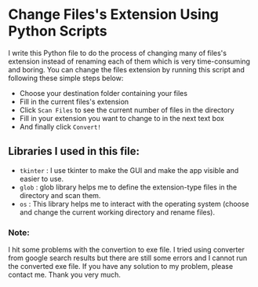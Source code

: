 # Change Files's Extension Using Python Scripts
I write this Python file to do the process of changing many of files's extension instead of renaming each of them which is very time-consuming and boring.
You can change the files extension by running this script and following these simple steps below:
- Choose your destination folder containing your files 
- Fill in the current files's extension
- Click `Scan Files` to see the current number of files in the directory
- Fill in your extension you want to change to in the next text box
- And finally click `Convert!`
## Libraries I used in this file:
- `tkinter` : I use tkinter to make the GUI and make the app visible and easier to use.
- `glob` : glob library helps me to define the extension-type files in the directory and scan them.
- `os` : This library helps me to interact with the operating system (choose and change the current working directory and rename files).

### Note:
I hit some problems with the convertion to exe file. I tried using converter from google search results but there are still some errors and I cannot run the converted exe file. If you have any solution to my problem, please contact me. Thank you very much.
